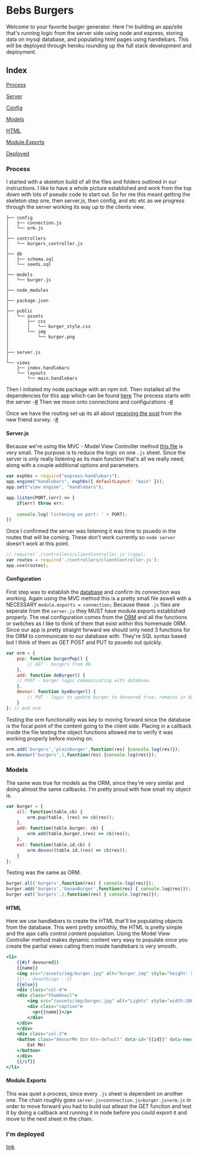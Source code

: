 # Bebs Burgers
Welcome to your favorite burger generator.
Here I'm building an app/site that's running logic from the server side using node and express, storing data on mysql database, and populating html pages using handlebars. 
This will be deployed through heroku rounding up the full stack development and deployment. 

## Index
[Process](#Process)

[Server](#Server.js)

[Config](#Configuration)

[Models](#Models)

[HTML](#HTML)

[Module.Exports](#Module.Exports)
    
[Deployed](https://keagans-bebsburgers.herokuapp.com/)

### Process
I started with a skeleton build of all the files and folders outlined in our instructions.
I like to have a whole picture established and work from the top down with lots of pseudo code to start out. 
So for me this meant getting the skeleton step one, then server.js, then config, and etc etc as we progress through the server working its way up to the clients view. 
```
├── config
│   ├── connection.js
│   └── orm.js
│ 
├── controllers
│   └── burgers_controller.js
│
├── db
│   ├── schema.sql
│   └── seeds.sql
│
├── models
│   └── burger.js
│ 
├── node_modules
│ 
├── package.json
│
├── public
│   └── assets
│       ├── css
│       │   └── burger_style.css
│       └── img
│           └── burger.png
│   
│
├── server.js
│
└── views
    ├── index.handlebars
    └── layouts
        └── main.handlebars
```
Then I initiated my node package with an npm init.
Then installed all the dependencies for this app which can be found [here](package.json)
The process starts with the server -[#](#Server.js)
Then we move onto connections and configurations -[#](#Configuration)

Once we have the routing set up its all about [receiving the post](app/routing/apiRoutes.js) from the new friend survey. -[#](#Module.Exports)

  

#### Server.js
Because we're using the MVC - Model View Controller method [this file](server.js) is very small.
The purpose is to reduce the logic on one `.js` sheet.
Since the server is only really listening as its main function that's all we really need; along with a couple additional options and parameters. 
```js
var exphbs = require("express-handlebars");
app.engine("handlebars", exphbs({ defaultLayout: "main" }));
app.set("view engine", "handlebars");

app.listen(PORT,(err) => {
    if(err) throw err;
    
    console.log('listening on port: ' + PORT);
})
```
Once I confirmed the server was listening it was time to psuedo in the routes that will be coming.
These don't work currently so `node server` doesn't work at this point. 
```js
// require('./controllers/clientController.js')(app);
var routes = require('./controllers/clientController.js');
app.use(routes);
```

#### Configuration
First step was to establish the [database](./config/connection.js) and confirm its connection was working. 
Again using the MVC method this is a pretty small file aswell with a NECESSARY `module.exports = connection;`
Because these `.js` files are seperate from the `server.js` they MUST have module.exports established properly.
The real configuration comes from the [ORM](./config/orm.js) and all the functions or switches as I like to think of them that exist within this homemade ORM.
Since our app is pretty straight forward we should only need 3 functions for the ORM to communicate to our database with. They're SQL syntax based but I think of them as GET POST and PUT to psuedo out quickly. 
```js
var orm = {
    pop: function burgerPop() {
        // GET - burgers from db. 
    },
    add: function deBurger() {
    // POST - burger logic communicating with database. 
    },
    devour: function byeBurger() {
        // PUT - logic to update burger to devoured true; remains in database it seems but is no longer visible on DOM. 
    }
}; // end orm
```
Testing the orm functionality was key to moving forward since the database is the focal point of the content going to the client side.
Placing in a callback inside the file testing the object functions allowed me to verify it was working properly before moving on. 
```js
orm.add('burgers','plainburger',function(res) {console.log(res)});
orm.devour('burgers',1,function(res) {console.log(res)});
```
### Models
The same was true for models as the ORM, since they're very similar and doing almost the same callbacks.
I'm pretty proud with how small my object is.
```js
var burger = {
    all: function(table,cb) {
        orm.pop(table, (res) => cb(res));
    },
    add: function(table,burger, cb) {
        orm.add(table,burger,(res) => cb(res));
    },
    eat: function(table,id,cb) {
        orm.devour(table,id,(res) => cb(res));
    }
};
```
Testing was the same as ORM. 
```js
burger.all('burgers',function(res) { console.log(res)});
burger.add('burgers','bananBurger',function(res) { console.log(res)});
burger.eat('burgers',2,function(res) { console.log(res)});
```

#### HTML
Here we use handlebars to create the HTML that'll be populating objects from the database. 
This went pretty smoothly, the HTML is pretty simple and the ajax calls control content population. 
Using the Model View Controller method makes dynamic content very easy to populate once you create the partial views calling them inside handlebars is very smooth. 
```handlebars
<li>
    {{#if devoured}}
    {{name}}
    <img src="/assets/img/burger.jpg" alt="burger_img" style="height: 50px; opacity: 0.4">
    {{!-- donothings --}}
    {{else}}
    <div class="col-4">
    <div class="thumbnail">
        <img src="/assets/img/burger.jpg" alt="Lights" style="width:100%">
        <div class="caption">
          <p>{{name}}</p>
        </div>
    </div>
    </div>
    <div class="col-2">
    <button class="devourMe btn btn-default" data-id="{{id}}" data-newstate="{{devoured}}">
        Eat Me!
    </button>
    </div>
    {{/if}}
</li>
```

#### Module.Exports
This was quiet a process, since every `.js` sheet is dependent on another one.
The chain roughly goes `server.js>connnection.js>burger.js>orm.js` in order to move forward you had to build out atleast the GET function and test it by doing a callback and running it in node before you could export it and move to the next sheet in the chain. 

### I'm deployed
[link](https://keagans-bebsburgers.herokuapp.com/)